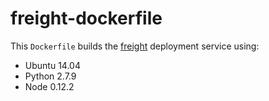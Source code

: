 # freight-dockerfile

This `Dockerfile` builds the [freight][freight] deployment service using:

  * Ubuntu 14.04
  * Python 2.7.9
  * Node 0.12.2

[freight]: https://github.com/getsentry/freight
